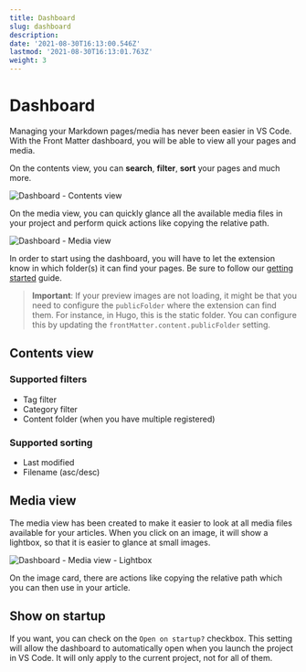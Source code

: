 ```yaml
---
title: Dashboard
slug: dashboard
description: 
date: '2021-08-30T16:13:00.546Z'
lastmod: '2021-08-30T16:13:01.763Z'
weight: 3
---
```


# Dashboard

Managing your Markdown pages/media has never been easier in VS Code. With the Front Matter dashboard, you will be able to view all your pages and media.

On the contents view, you can **search**, **filter**, **sort** your pages and much more.

![Dashboard - Contents view](/assets/dashboard.png)

On the media view, you can quickly glance all the available media files in your project and perform quick actions like copying the relative path.

![Dashboard - Media view](/assets/media.png)

In order to start using the dashboard, you will have to let the extension know in which folder(s) it can find your pages. Be sure to follow our [getting started](/docs/getting-started) guide.

> **Important**: If your preview images are not loading, it might be that you need to configure the `publicFolder` where the extension can find them. For instance, in Hugo, this is the static folder. You can configure this by updating the `frontMatter.content.publicFolder` setting.

## Contents view

### Supported filters

- Tag filter
- Category filter
- Content folder (when you have multiple registered)

### Supported sorting

- Last modified
- Filename (asc/desc)

## Media view

The media view has been created to make it easier to look at all media files available for your articles. When you click on an image, it will show a lightbox, so that it is easier to glance at small images.

![Dashboard - Media view - Lightbox](/assets/lightbox.png)

On the image card, there are actions like copying the relative path which you can then use in your article.

## Show on startup

If you want, you can check on the `Open on startup?` checkbox. This setting will allow the dashboard to automatically open when you launch the project in VS Code. It will only apply to the current project, not for all of them.